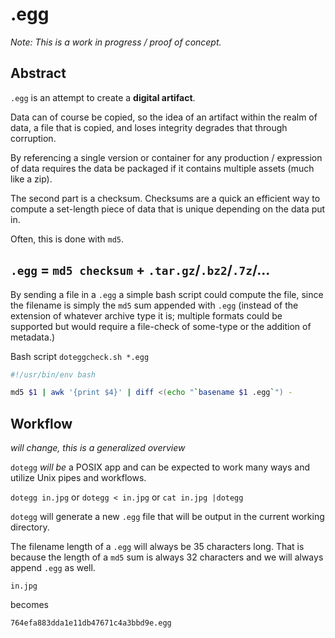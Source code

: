 .egg
====

_Note: This is a work in progress / proof of concept._

Abstract
--------

`.egg` is an attempt to create a **digital artifact**. 

Data can of course be copied, so the idea of an artifact within the realm of data, a file that is copied, and loses integrity degrades that through corruption.

By referencing a single version or container for any production / expression of data requires the data be packaged if it contains multiple assets (much like a zip).

The second part is a checksum. Checksums are a quick an efficient way to compute a set-length piece of data that is unique depending on the data put in.

Often, this is done with `md5`.

`.egg` = `md5 checksum` + `.tar.gz`/`.bz2`/`.7z`/…
--------------------------------------------------

By sending a file in a `.egg` a simple bash script could compute the file, since the filename is simply the `md5` sum appended with `.egg` (instead of the extension of whatever archive type it is; multiple formats could be supported but would require a file-check of some-type or the addition of metadata.)

Bash script `doteggcheck.sh *.egg`

```bash
#!/usr/bin/env bash

md5 $1 | awk '{print $4}' | diff <(echo "`basename $1 .egg`") -
```



Workflow
--------

_will change, this is a generalized overview_

`dotegg` _will be_ a POSIX app and can be expected to work many ways and utilize Unix pipes and workflows.

`dotegg in.jpg` or `dotegg < in.jpg` or `cat in.jpg |dotegg`

`dotegg` will generate a new `.egg` file that will be output in the current working directory. 


The filename length of a `.egg` will always be 35 characters long. That is because the length of a `md5` sum is always 32 characters and we will always append `.egg` as well.

    in.jpg
    
becomes
    
    764efa883dda1e11db47671c4a3bbd9e.egg
